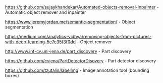 https://github.com/sujaykhandekar/Automated-objects-removal-inpainter - Automatic object remover and inpainter

https://www.jeremyjordan.me/semantic-segmentation/ - Object segmentation

https://medium.com/analytics-vidhya/removing-objects-from-pictures-with-deep-learning-5e7c35f3f0dd - Object remover

http://www.inf-cv.uni-jena.de/part_discovery - Part discovery

https://github.com/cvjena/PartDetectorDisovery - Part detector discovery

https://github.com/tzutalin/labelImg - Image annotation tool (bounding boxes)
